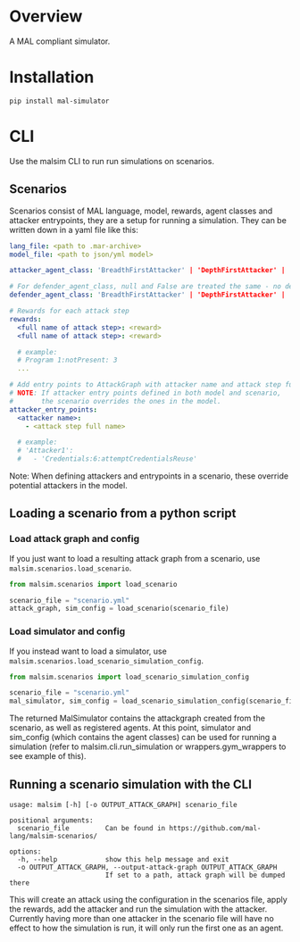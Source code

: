 # Overview

A MAL compliant simulator.

# Installation 
```pip install mal-simulator```

# CLI

Use the malsim CLI to run run simulations on scenarios.

## Scenarios

Scenarios consist of MAL language, model, rewards, agent classes and attacker entrypoints,
they are a setup for running a simulation. They can be written down in a yaml file like this:

```yml
lang_file: <path to .mar-archive>
model_file: <path to json/yml model>

attacker_agent_class: 'BreadthFirstAttacker' | 'DepthFirstAttacker' | 'KeyboardAgent'

# For defender_agent_class, null and False are treated the same - no defender will be used in the simulation
defender_agent_class: 'BreadthFirstAttacker' | 'DepthFirstAttacker' | 'KeyboardAgent' | null | False

# Rewards for each attack step
rewards:
  <full name of attack step>: <reward>
  <full name of attack step>: <reward>

  # example:
  # Program 1:notPresent: 3
  ...

# Add entry points to AttackGraph with attacker name and attack step full_names.
# NOTE: If attacker entry points defined in both model and scenario,
#       the scenario overrides the ones in the model.
attacker_entry_points:
  <attacker name>:
    - <attack step full name>

  # example:
  # 'Attacker1':
  #   - 'Credentials:6:attemptCredentialsReuse'
```

Note: When defining attackers and entrypoints in a scenario, these override potential attackers in the model.

## Loading a scenario from a python script

### Load attack graph and config

If you just want to load a resulting attack graph from a scenario, use `malsim.scenarios.load_scenario`.

```python
from malsim.scenarios import load_scenario

scenario_file = "scenario.yml"
attack_graph, sim_config = load_scenario(scenario_file)

```

### Load simulator and config

If you instead want to load a simulator, use `malsim.scenarios.load_scenario_simulation_config`.

```python
from malsim.scenarios import load_scenario_simulation_config

scenario_file = "scenario.yml"
mal_simulator, sim_config = load_scenario_simulation_config(scenario_file)

```
The returned MalSimulator contains the attackgraph created from
the scenario, as well as registered agents. At this point, simulator and sim_config
(which contains the agent classes) can be used for running a simulation
(refer to malsim.cli.run_simulation or wrappers.gym_wrappers to see example of this).


## Running a scenario simulation with the CLI

```
usage: malsim [-h] [-o OUTPUT_ATTACK_GRAPH] scenario_file

positional arguments:
  scenario_file         Can be found in https://github.com/mal-lang/malsim-scenarios/

options:
  -h, --help            show this help message and exit
  -o OUTPUT_ATTACK_GRAPH, --output-attack-graph OUTPUT_ATTACK_GRAPH
                        If set to a path, attack graph will be dumped there
```

This will create an attack using the configuration in the scenarios file, apply the rewards, add the attacker and run the simulation with the attacker.
Currently having more than one attacker in the scenario file will have no effect to how the simulation is run, it will only run the first one as an agent.
